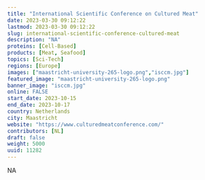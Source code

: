 ```yaml
---
title: "International Scientific Conference on Cultured Meat"
date: 2023-03-30 09:12:22
lastmod: 2023-03-30 09:12:22
slug: international-scientific-conference-cultured-meat
description: "NA"
proteins: [Cell-Based]
products: [Meat, Seafood]
topics: [Sci-Tech]
regions: [Europe]
images: ["maastricht-university-265-logo.png","isccm.jpg"]
featured_image: "maastricht-university-265-logo.png"
banner_image: "isccm.jpg"
online: FALSE
start_date: 2023-10-15
end_date: 2023-10-17
country: Netherlands
city: Maastricht
website: "https://www.culturedmeatconference.com/"
contributors: [NL]
draft: false
weight: 5000
uuid: 11282
---
```

NA
